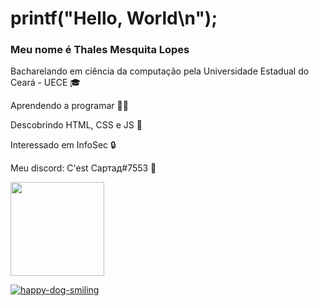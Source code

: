 # printf("Hello, World\n");
### Meu nome é Thales Mesquita Lopes

<p>Bacharelando em ciência da computação pela Universidade Estadual do Ceará - UECE 🎓
<p>Aprendendo a programar 👨‍💻
<p>Descobrindo HTML, CSS e JS 🔭
<p>Interessado em InfoSec 🔒
<p>Meu discord: C'est Сартад#7553 💬


<div>
  <a href="https://github.com/Sartadd">
  <img height="150em" src="https://github-readme-stats.vercel.app/api?username=Sartadd&show_icons=true&theme=dark&include_all_commits=true&count_private=true"/>
</div>

![happy-dog-smiling](https://user-images.githubusercontent.com/85114637/134243162-745fddf6-6de0-4f19-b37d-6712c07c03f1.gif) 

